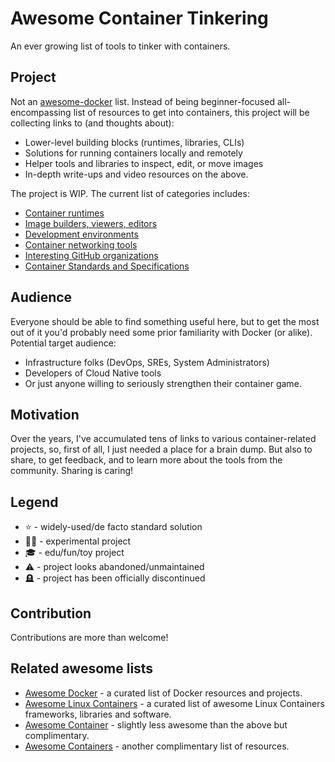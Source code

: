 # Awesome Container Tinkering

An ever growing list of tools to tinker with containers.

## Project

Not an [awesome-docker](https://github.com/veggiemonk/awesome-docker) list. Instead of being beginner-focused all-encompassing list of resources to get into containers, this project will be collecting links to (and thoughts about):

- Lower-level building blocks (runtimes, libraries, CLIs)
- Solutions for running containers locally and remotely
- Helper tools and libraries to inspect, edit, or move images
- In-depth write-ups and video resources on the above.

The project is WIP. The current list of categories includes:

- [Container runtimes](./RUNTIMES.md)
- [Image builders, viewers, editors](./IMAGES.md)
- [Development environments](./ENVIRONMENTS.md)
- [Container networking tools](./NETWORKING.md)
- [Interesting GitHub organizations](./ORGANIZATIONS.md)
- [Container Standards and Specifications](./SPECIFICATIONS.md)

## Audience

Everyone should be able to find something useful here, but to get the most out of it you'd probably need some prior familiarity with Docker (or alike). Potential target audience:

- Infrastructure folks (DevOps, SREs, System Administrators)
- Developers of Cloud Native tools
- Or just anyone willing to seriously strengthen their container game.

## Motivation

Over the years, I've accumulated tens of links to various container-related projects, so, first of all, I just needed a place for a brain dump. But also to share, to get feedback, and to learn more about the tools from the community. Sharing is caring!

## Legend

- ⭐ - widely-used/de facto standard solution
- 👨‍🔬 - experimental project
- 🎓 - edu/fun/toy project
- ⚠️ - project looks abandoned/unmaintained
- 🪦 - project has been officially discontinued

## Contribution

Contributions are more than welcome!

## Related awesome lists

- <a href="https://github.com/veggiemonk/awesome-docker">Awesome Docker</a> - a curated list of Docker resources and projects.
- <a href="https://github.com/Friz-zy/awesome-linux-containers">Awesome Linux Containers</a> - a curated list of awesome Linux Containers frameworks, libraries and software.
- <a href="https://github.com/tcnksm/awesome-container">Awesome Container</a> - slightly less awesome than the above but complimentary.
- <a href="https://github.com/pditommaso/awesome-containers">Awesome Containers</a> - another complimentary list of resources.
